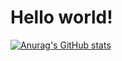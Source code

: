 # Hello world!
[![Anurag's GitHub stats](https://github-readme-stats.vercel.app/api?username=MoonYoungHo)](https://github.com/MoonYoungHo/github-readme-stats)